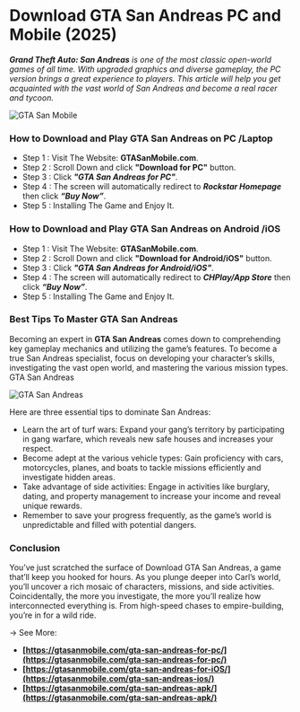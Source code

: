 # Download GTA San Andreas PC and Mobile (2025)

***Grand Theft Auto: San Andreas*** *is one of the most classic open-world games of all time. With upgraded graphics and diverse gameplay, the PC version brings a great experience to players. This article will help you get acquainted with the vast world of San Andreas and become a real racer and tycoon.*

![GTA San Mobile](https://gtasanmobile.com/wp-content/uploads/2024/10/gta-san-mobile-dowwnload.jpg)

### How to Download and Play GTA San Andreas on PC /Laptop
- Step 1 : Visit The Website: **GTASanMobile.com**.
- Step 2 : Scroll Down and click **"Download for PC"** button.
- Step 3 : Click ***"GTA San Andreas for PC"***.
- Step 4 : The screen will automatically redirect to ***Rockstar Homepage*** then click ***“Buy Now”***.
- Step 5 : Installing The Game and Enjoy It.

### How to Download and Play GTA San Andreas on Android /iOS
- Step 1 : Visit The Website: **GTASanMobile.com**.
- Step 2 : Scroll Down and click **"Download for Android/iOS"** button.
- Step 3 : Click ***"GTA San Andreas for Android/iOS"***.
- Step 4 : The screen will automatically redirect to ***CHPlay/App Store*** then click ***“Buy Now”***.
- Step 5 : Installing The Game and Enjoy It.


### Best Tips To Master GTA San Andreas 

Becoming an expert in **GTA San Andreas** comes down to comprehending key gameplay mechanics and utilizing the game’s features. To become a true San Andreas specialist, focus on developing your character’s skills, investigating the vast open world, and mastering the various mission types.
GTA San Andreas

![GTA San Andreas](https://i.ibb.co/RgMZ0Nc/596248.png)

Here are three essential tips to dominate San Andreas:
- Learn the art of turf wars: Expand your gang’s territory by participating in gang warfare, which reveals new safe houses and increases your respect.
- Become adept at the various vehicle types: Gain proficiency with cars, motorcycles, planes, and boats to tackle missions efficiently and investigate hidden areas.
- Take advantage of side activities: Engage in activities like burglary, dating, and property management to increase your income and reveal unique rewards.
- Remember to save your progress frequently, as the game’s world is unpredictable and filled with potential dangers.


### Conclusion
You’ve just scratched the surface of Download GTA San Andreas, a game that’ll keep you hooked for hours. As you plunge deeper into Carl’s world, you’ll uncover a rich mosaic of characters, missions, and side activities. Coincidentally, the more you investigate, the more you’ll realize how interconnected everything is. From high-speed chases to empire-building, you’re in for a wild ride.

-> See More: 
- **[https://gtasanmobile.com/gta-san-andreas-for-pc/](https://gtasanmobile.com/gta-san-andreas-for-pc/)**
- **[https://gtasanmobile.com/gta-san-andreas-for-iOS/](https://gtasanmobile.com/gta-san-andreas-ios/)**
- **[https://gtasanmobile.com/gta-san-andreas-apk/](https://gtasanmobile.com/gta-san-andreas-apk/)**

